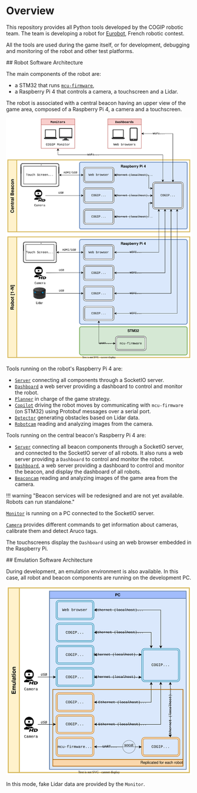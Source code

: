 # Overview

This repository provides all Python tools developed by the COGIP robotic team.
The team is developing a robot for [Eurobot](https://www.eurobot.org/), French robotic contest.

All the tools are used during the game itself, or for development, debugging and monitoring of the robot and other test platforms.

## Robot Software Architecture

The main components of the robot are:

  - a STM32 that runs [`mcu-firmware`](https://github.com/cogip/mcu-firmware),
  - a Raspberry Pi 4 that controls a camera, a touchscreen and a Lidar.

The robot is associated with a central beacon having an upper view of the game area,
composed of a Raspberry Pi 4, a camera and a touchscreen.

![Robot Architecture Overview](img/cogip-overview-stm32.svg)

Tools running on the robot's Raspberry Pi 4 are:

  - [`Server`](usage/server.md) connecting all components through a SocketIO server.
  - [`Dashboard`](usage/dashboard.md) a web server providing a dashboard to control and monitor the robot.
  - [`Planner`](usage/planner.md) in charge of the game strategy.
  - [`Copilot`](usage/copilot.md) driving the robot moves by communicating
    with `mcu-firmware` (on STM32) using Protobuf messages over a serial port.
  - [`Detector`](usage/detector.md) generating obstacles based on Lidar data.
  - [`Robotcam`](usage/robotcam.md) reading and analyzing images from the camera.

Tools running on the central beacon's Raspberry Pi 4 are:

  - [`Server`](usage/server.md) connecting all beacon components through a SocketIO server,
  and connected to the SocketIO server of all robots.
    It also runs a web server providing a `Dashboard` to control and monitor the robot.
  - [`Dashboard`](usage/dashboard.md), a web server providing a dashboard to control and monitor the beacon, and display the dashboard of all robots.
  - [`Beaconcam`](usage/beaconcam.md) reading and analyzing images of the game area from the camera.

!!! warning "Beacon services will be redesigned and are not yet available. Robots can run standalone."

[`Monitor`](usage/monitor.md) is running on a PC connected to the SocketIO server.

[`Camera`](usage/camera.md) provides different commands to get information about cameras,
calibrate them and detect Aruco tags.

The touchscreens display the `Dashboard` using an web browser embedded in the Raspberry Pi.

## Emulation Software Architecture

During development, an emulation environment is also available. In this case,
all robot and beacon components are running on the development PC.

![Emulation Architecture Overview](img/cogip-overview-emulation.svg)

In this mode, fake Lidar data are provided by the `Monitor`.

